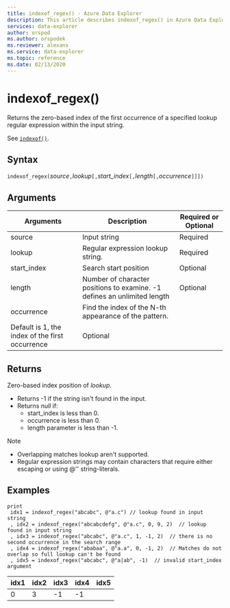 ```yaml
---
title: indexof_regex() - Azure Data Explorer
description: This article describes indexof_regex() in Azure Data Explorer.
services: data-explorer
author: orspod
ms.author: orspodek
ms.reviewer: alexans
ms.service: data-explorer
ms.topic: reference
ms.date: 02/13/2020
---
```

# indexof_regex()

Returns the zero-based index of the first occurrence of a specified lookup regular expression within the input string.

See [`indexof()`](indexoffunction.md).

## Syntax

`indexof_regex(`*source*`,`*lookup*`[,`*start_index*`[,`*length*`[,`*occurrence*`]]])`

## Arguments

|Arguments     | Description                                     |Required or Optional|
|--------------|-------------------------------------------------|--------------------|
|source        | Input string                                    |Required            |
|lookup        | Regular expression lookup string.               |Required            |
|start_index   | Search start position                           |Optional            |
|length        | Number of character positions to examine. -1 defines an unlimited length |Optional            |
|occurrence    | Find the index of the N-th appearance of the pattern. 
                 Default is 1, the index of the first occurrence |Optional            |

## Returns

Zero-based index position of *lookup*.

* Returns -1 if the string isn't found in the input.
* Returns *null* if:
     * start_index is less than 0.
     * occurrence is less than 0.
     * length parameter is less than -1.

> [!NOTE]
- Overlapping matches lookup aren't supported.
- Regular expression strings may contain characters that require either escaping or using @'' string-literals.

## Examples

```apl
print
 idx1 = indexof_regex("abcabc", @"a.c") // lookup found in input string
 , idx2 = indexof_regex("abcabcdefg", @"a.c", 0, 9, 2)  // lookup found in input string
 , idx3 = indexof_regex("abcabc", @"a.c", 1, -1, 2)  // there is no second occurrence in the search range
 , idx4 = indexof_regex("ababaa", @"a.a", 0, -1, 2)  // Matches do not overlap so full lookup can't be found
 , idx5 = indexof_regex("abcabc", @"a|ab", -1)  // invalid start_index argument
```

|idx1|idx2|idx3|idx4|idx5|
|----|----|----|----|----|
|0   |3   |-1  |-1  |    |
